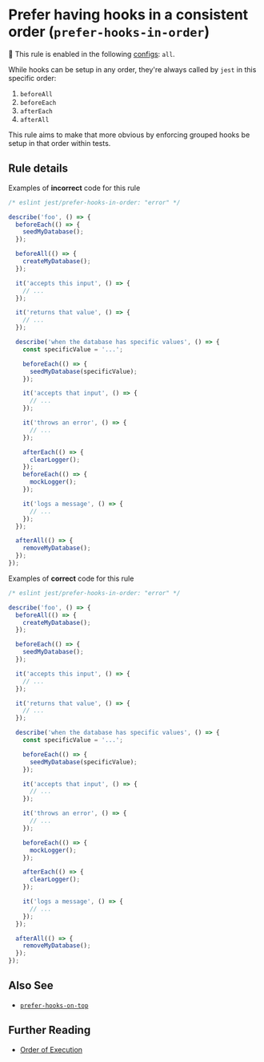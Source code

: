 # Prefer having hooks in a consistent order (`prefer-hooks-in-order`)

💼 This rule is enabled in the following
[configs](https://github.com/jest-community/eslint-plugin-jest#shareable-configurations):
`all`.

<!-- end rule header -->

While hooks can be setup in any order, they're always called by `jest` in this
specific order:

1. `beforeAll`
1. `beforeEach`
1. `afterEach`
1. `afterAll`

This rule aims to make that more obvious by enforcing grouped hooks be setup in
that order within tests.

## Rule details

Examples of **incorrect** code for this rule

```js
/* eslint jest/prefer-hooks-in-order: "error" */

describe('foo', () => {
  beforeEach(() => {
    seedMyDatabase();
  });

  beforeAll(() => {
    createMyDatabase();
  });

  it('accepts this input', () => {
    // ...
  });

  it('returns that value', () => {
    // ...
  });

  describe('when the database has specific values', () => {
    const specificValue = '...';

    beforeEach(() => {
      seedMyDatabase(specificValue);
    });

    it('accepts that input', () => {
      // ...
    });

    it('throws an error', () => {
      // ...
    });

    afterEach(() => {
      clearLogger();
    });
    beforeEach(() => {
      mockLogger();
    });

    it('logs a message', () => {
      // ...
    });
  });

  afterAll(() => {
    removeMyDatabase();
  });
});
```

Examples of **correct** code for this rule

```js
/* eslint jest/prefer-hooks-in-order: "error" */

describe('foo', () => {
  beforeAll(() => {
    createMyDatabase();
  });

  beforeEach(() => {
    seedMyDatabase();
  });

  it('accepts this input', () => {
    // ...
  });

  it('returns that value', () => {
    // ...
  });

  describe('when the database has specific values', () => {
    const specificValue = '...';

    beforeEach(() => {
      seedMyDatabase(specificValue);
    });

    it('accepts that input', () => {
      // ...
    });

    it('throws an error', () => {
      // ...
    });

    beforeEach(() => {
      mockLogger();
    });

    afterEach(() => {
      clearLogger();
    });

    it('logs a message', () => {
      // ...
    });
  });

  afterAll(() => {
    removeMyDatabase();
  });
});
```

## Also See

- [`prefer-hooks-on-top`](prefer-hooks-on-top.md)

## Further Reading

- [Order of Execution](https://jestjs.io/docs/setup-teardown#order-of-execution)

